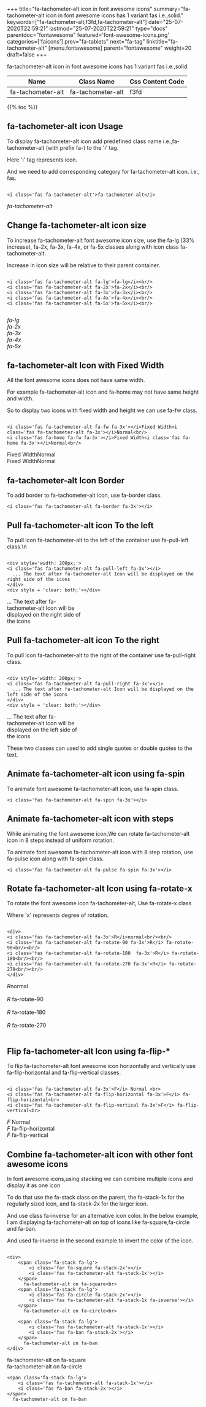 +++
title="fa-tachometer-alt icon in font awesome icons"
summary="fa-tachometer-alt icon in font awesome icons has 1 variant fas i.e.,solid."
keywords=["fa-tachometer-alt,f3fd,fa-tachometer-alt"]
date="25-07-2020T22:59:21"
lastmod="25-07-2020T22:59:21"
type="docs"
parentdoc="fontawesome"
featured='font-awesome-icons.png'
categories=['faicons']
prev="fa-tablets"
next="fa-tag"
linktitle="fa-tachometer-alt"
[menu.fontawesome]
parent="fontawesome"
weight=20
draft=false
+++


fa-tachometer-alt icon in font awesome icons has 1 variant fas i.e.,solid.

<div class='table-responsive'><table class='table'><thead><tr><th>Name</th><th>Class Name</th><th>Css Content Code</th></tr></thead><tbody><tr><td>fa-tachometer-alt</td><td>fa-tachometer-alt</td><td>f3fd</td></tr></tbody></table></div>


{{% toc %}}


## fa-tachometer-alt icon Usage

To display fa-tachometer-alt icon add predefined class name i.e.,fa-tachometer-alt (with prefix fa-) to the 'i' tag.

Here 'i' tag represents icon.

And we need to add corresponding category for fa-tachometer-alt icon. i.e., fas.


```

<i class='fas fa-tachometer-alt'>fa-tachometer-alt</i>
```

<i class='fas fa-tachometer-alt'>fa-tachometer-alt</i>




## Change fa-tachometer-alt icon size
To increase fa-tachometer-alt font awesome icon size, use the fa-lg (33% increase), fa-2x, fa-3x, fa-4x, or fa-5x classes along with icon class fa-tachometer-alt.

Increase in icon size will be relative to their parent container. 

```

<i class='fas fa-tachometer-alt fa-lg'>fa-lg</i><br/>
<i class='fas fa-tachometer-alt fa-2x'>fa-2x</i><br/>
<i class='fas fa-tachometer-alt fa-3x'>fa-3x</i><br/>
<i class='fas fa-tachometer-alt fa-4x'>fa-4x</i><br/>
<i class='fas fa-tachometer-alt fa-5x'>fa-5x</i><br/>
            
```

<i class='fas fa-tachometer-alt fa-lg'>fa-lg</i><br/>
<i class='fas fa-tachometer-alt fa-2x'>fa-2x</i><br/>
<i class='fas fa-tachometer-alt fa-3x'>fa-3x</i><br/>
<i class='fas fa-tachometer-alt fa-4x'>fa-4x</i><br/>
<i class='fas fa-tachometer-alt fa-5x'>fa-5x</i><br/>
            



## fa-tachometer-alt Icon with Fixed Width 

All the font awesome icons does not have same width.

For example fa-tachometer-alt icon and fa-home may not have same height and width.

So to display two icons with fixed width and height we can use fa-fw class.


```

<i class='fas fa-tachometer-alt fa-fw fa-3x'></i>Fixed Width<i class='fas fa-tachometer-alt fa-3x'></i>Normal<br/>
<i class='fas fa-home fa-fw fa-3x'></i>Fixed Width<i class='fas fa-home fa-3x'></i>Normal<br/>
```

<i class='fas fa-tachometer-alt fa-fw fa-3x'></i>Fixed Width<i class='fas fa-tachometer-alt fa-3x'></i>Normal<br/>
<i class='fas fa-home fa-fw fa-3x'></i>Fixed Width<i class='fas fa-home fa-3x'></i>Normal<br/>



## fa-tachometer-alt Icon Border 

To add border to fa-tachometer-alt icon, use fa-border class.


```
<i class='fas fa-tachometer-alt fa-border fa-3x'></i>

```
<i class='fas fa-tachometer-alt fa-border fa-3x'></i>





## Pull fa-tachometer-alt icon To the left

To pull icon fa-tachometer-alt to the left of the container use fa-pull-left class.\n

```

<div style='width: 200px;'>
<i class='fas fa-tachometer-alt fa-pull-left fa-3x'></i>
  ... The text after fa-tachometer-alt Icon will be displayed on the right side of the icons
</div>
<div style = 'clear: both;'></div>
```

<div style='width: 200px;'>
<i class='fas fa-tachometer-alt fa-pull-left fa-3x'></i>
  ... The text after fa-tachometer-alt Icon will be displayed on the right side of the icons
</div>
<div style = 'clear: both;'></div>




## Pull fa-tachometer-alt icon To the right
To pull icon fa-tachometer-alt to the right of the container use fa-pull-right class.

```

<div style='width: 200px;'>
<i class='fas fa-tachometer-alt fa-pull-right fa-3x'></i>
  ... The text after fa-tachometer-alt Icon will be displayed on the left side of the icons
</div>
<div style = 'clear: both;'></div>
```

<div style='width: 200px;'>
<i class='fas fa-tachometer-alt fa-pull-right fa-3x'></i>
  ... The text after fa-tachometer-alt Icon will be displayed on the left side of the icons
</div>
<div style = 'clear: both;'></div>

These two classes can used to add single quotes or double quotes to the text.


## Animate fa-tachometer-alt icon using fa-spin
To animate font awesome fa-tachometer-alt icon, use fa-spin class.

```
<i class='fas fa-tachometer-alt fa-spin fa-3x'></i>
```
<i class='fas fa-tachometer-alt fa-spin fa-3x'></i>




## Animate fa-tachometer-alt icon with steps
While animating the font awesome icon,We can rotate fa-tachometer-alt icon in 8 steps instead of uniform rotation.

To animate font awesome fa-tachometer-alt icon with 8 step rotation, use fa-pulse icon along with fa-spin class.


```
<i class='fas fa-tachometer-alt fa-pulse fa-spin fa-3x'></i>

```
<i class='fas fa-tachometer-alt fa-pulse fa-spin fa-3x'></i>





## Rotate fa-tachometer-alt Icon using fa-rotate-x
To rotate the font awesome icon fa-tachometer-alt, Use fa-rotate-x class

Where 'x' represents degree of rotation.


```

<div>
<i class='fas fa-tachometer-alt fa-3x'>R</i>normal<br/><br/>
<i class='fas fa-tachometer-alt fa-rotate-90 fa-3x'>R</i> fa-rotate-90<br/><br/> 
<i class='fas fa-tachometer-alt fa-rotate-180  fa-3x'>R</i> fa-rotate-180<br/><br/> 
<i class='fas fa-tachometer-alt fa-rotate-270 fa-3x'>R</i> fa-rotate-270<br/><br/>
</div>
```

<div>
<i class='fas fa-tachometer-alt fa-3x'>R</i>normal<br/><br/>
<i class='fas fa-tachometer-alt fa-rotate-90 fa-3x'>R</i> fa-rotate-90<br/><br/> 
<i class='fas fa-tachometer-alt fa-rotate-180  fa-3x'>R</i> fa-rotate-180<br/><br/> 
<i class='fas fa-tachometer-alt fa-rotate-270 fa-3x'>R</i> fa-rotate-270<br/><br/>
</div>




## Flip fa-tachometer-alt Icon using fa-flip-*
To flip fa-tachometer-alt font awesome icon horizontally and vertically use fa-flip-horizontal and fa-flip-vertical classes. 

```

<i class='fas fa-tachometer-alt fa-3x'>F</i> Normal <br>
<i class='fas fa-tachometer-alt fa-flip-horizontal fa-3x'>F</i> fa-flip-horizontal<br>
<i class='fas fa-tachometer-alt fa-flip-vertical fa-3x'>F</i> fa-flip-vertical<br>
```

<i class='fas fa-tachometer-alt fa-3x'>F</i> Normal <br>
<i class='fas fa-tachometer-alt fa-flip-horizontal fa-3x'>F</i> fa-flip-horizontal<br>
<i class='fas fa-tachometer-alt fa-flip-vertical fa-3x'>F</i> fa-flip-vertical<br>




## Combine fa-tachometer-alt icon with other font awesome icons
In font awesome icons,using stacking we can combine multiple icons and display it as one icon 

To do that use the fa-stack class on the parent, the fa-stack-1x for the regularly sized icon, and fa-stack-2x for the larger icon.

And use class fa-inverse for an alternative icon color. 
In the below example, I am displaying fa-tachometer-alt on top of icons like fa-square,fa-circle and fa-ban.

And used fa-inverse in the second example to invert the color of the icon.

```

<div>
    <span class='fa-stack fa-lg'>
        <i class='far fa-square fa-stack-2x'></i>
        <i class='fas fa-tachometer-alt fa-stack-1x'></i>
    </span>
      fa-tachometer-alt on fa-square<br>
    <span class='fa-stack fa-lg'>
        <i class='fas fa-circle fa-stack-2x'></i>
        <i class='fas fa-tachometer-alt fa-stack-1x fa-inverse'></i>
    </span>
      fa-tachometer-alt on fa-circle<br>

    <span class='fa-stack fa-lg'>
        <i class='fas fa-tachometer-alt fa-stack-1x'></i>
        <i class='fas fa-ban fa-stack-2x'></i>
    </span>
      fa-tachometer-alt on fa-ban
</div>
```

<div>
    <span class='fa-stack fa-lg'>
        <i class='far fa-square fa-stack-2x'></i>
        <i class='fas fa-tachometer-alt fa-stack-1x'></i>
    </span>
      fa-tachometer-alt on fa-square<br>
    <span class='fa-stack fa-lg'>
        <i class='fas fa-circle fa-stack-2x'></i>
        <i class='fas fa-tachometer-alt fa-stack-1x fa-inverse'></i>
    </span>
      fa-tachometer-alt on fa-circle<br>

    <span class='fa-stack fa-lg'>
        <i class='fas fa-tachometer-alt fa-stack-1x'></i>
        <i class='fas fa-ban fa-stack-2x'></i>
    </span>
      fa-tachometer-alt on fa-ban
</div>






